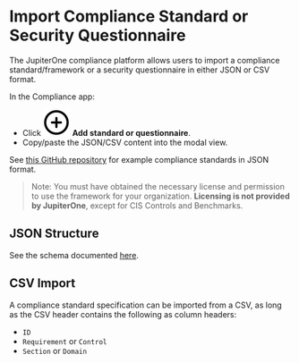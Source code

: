 # Import Compliance Standard or Security Questionnaire

The JupiterOne compliance platform allows users to import a compliance standard/framework or a security questionnaire in either JSON or CSV format.

In the Compliance app:

- Click ![+](https://raw.githubusercontent.com/feathericons/feather/master/icons/plus-circle.svg?sanitize=true) **Add standard or questionnaire**.
- Copy/paste the JSON/CSV content into the modal view.

See [this GitHub repository](https://github.com/JupiterOne/security-policy-templates/tree/master/templates/standards) for example compliance standards in JSON format.

> Note: You must have obtained the necessary license and permission to use the framework for your  organization. **Licensing is not provided by JupiterOne**, except for CIS Controls and Benchmarks.

## JSON Structure

See the schema documented [here](../APIs_and-integrations/APIs/policies-compliance-schema.md).

## CSV Import

A compliance standard specification can be imported from a CSV, as long as the CSV header contains the following as column headers:

- `ID`
- `Requirement` or `Control`
- `Section` or `Domain`
